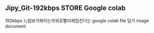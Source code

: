 ## Jipy_Git-192kbps STORE Google colab 
192kbps 느림보거북이는의외로빨리헤엄친다는
google colab file 담기
image document 
